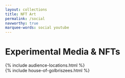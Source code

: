 ```yaml
---
layout: collections
title: NFT Art
permalink: /social
navworthy: true
marquee-words: social youtube
---
```

<h1>Experimental Media & NFTs</h1>
{% include audience-locations.html %}<br>
{% include house-of-golbriszees.html %}

